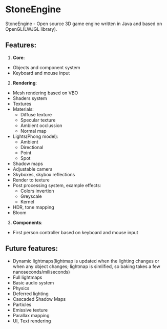 # StoneEngine #
StoneEngine - Open source 3D game engine written in Java and based on OpenGL(LWJGL library).

## Features: ##
1. **Core**:
  - Objects and component system
  - Keyboard and mouse input
2. **Rendering**:
  - Mesh rendering based on VBO
  - Shaders system
  - Textures
  - Materials:
    - Diffuse texture
    - Specular texture
    - Ambient occlussion
    - Normal map
  - Lights(Phong model):
    - Ambient
    - Directional
    - Point
    - Spot
  - Shadow maps
  - Adjustable camera
  - Skyboxes, skybox reflections
  - Render to texture
  - Post processing system, example effects:
    - Colors invertion
    - Greyscale
    - Kernel
  - HDR, tone mapping
  - Bloom
3. **Components**:
  - First person controller based on keyboard and mouse input
  
## Future features: ##
- Dynamic lightmaps(lightmap is updated when the lighting changes or when any object changes; lightmap is simlified, so baking takes a few nanoseconds/miliseconds)
- Full lightmaps
- Basic audio system
- Physics
- Deferred lighting
- Cascaded Shadow Maps
- Particles
- Emissive texture
- Parallax mapping
- UI, Text rendering